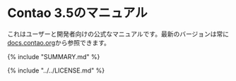 # Contao 3.5のマニュアル

これはユーザーと開発者向けの公式なマニュアルです。最新のバージョンは常に[docs.contao.org](https://docs.contao.org/)から参照できます。


{% include "SUMMARY.md" %}

{% include "../../LICENSE.md" %}
